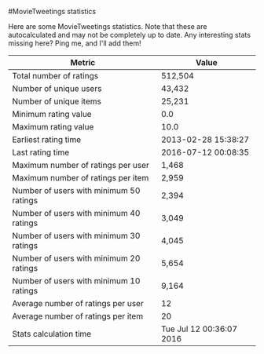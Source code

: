 #MovieTweetings statistics

Here are some MovieTweetings statistics. Note that these are autocalculated and may not be completely up to date. Any interesting stats missing here? Ping me, and I'll add them!

Metric | Value
--- | ---
Total number of ratings                 | 512,504
Number of unique users                  | 43,432
Number of unique items                  | 25,231
Minimum rating value                    | 0.0
Maximum rating value                    | 10.0
Earliest rating time                    | 2013-02-28 15:38:27
Last rating time                        | 2016-07-12 00:08:35
Maximum number of ratings per user      | 1,468
Maximum number of ratings per item      | 2,959
Number of users with minimum 50 ratings | 2,394
Number of users with minimum 40 ratings | 3,049
Number of users with minimum 30 ratings | 4,045
Number of users with minimum 20 ratings | 5,654
Number of users with minimum 10 ratings | 9,164
Average number of ratings per user      | 12
Average number of ratings per item      | 20
Stats calculation time                  | Tue Jul 12 00:36:07 2016

